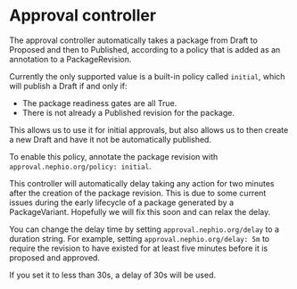 # Approval controller

The approval controller automatically takes a package from Draft to Proposed
and then to Published, according to a policy that is added as an annotation
to a PackageRevision.

Currently the only supported value is a built-in policy called `initial`, which
will publish a Draft if and only if:
- The package readiness gates are all True.
- There is not already a Published revision for the package.

This allows us to use it for initial approvals, but also allows us to then
create a new Draft and have it not be automatically published.

To enable this policy, annotate the package revision with
`approval.nephio.org/policy: initial`.

This controller will automatically delay taking any action for two minutes
after the creation of the package revision. This is due to some current issues
during the early lifecycle of a package generated by a PackageVariant. Hopefully
we will fix this soon and can relax the delay.

You can change the delay time by setting `approval.nephio.org/delay` to a
duration string. For example, setting `approval.nephio.org/delay: 5m` to require
the revision to have existed for at least five minutes before it is proposed and
approved.

If you set it to less than 30s, a delay of 30s will be used.
